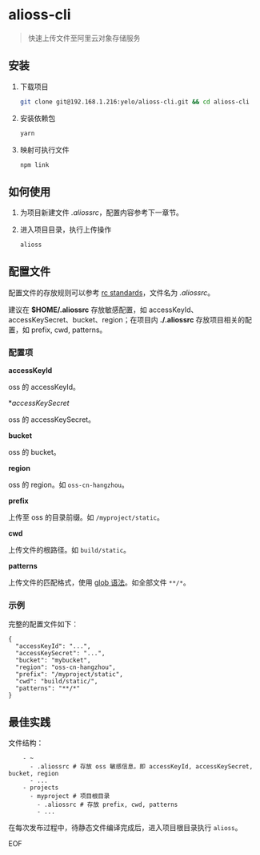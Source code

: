 # alioss-cli
> 快速上传文件至阿里云对象存储服务

## 安装
1. 下载项目

	```sh
    git clone git@192.168.1.216:yelo/alioss-cli.git && cd alioss-cli
    ```

2. 安装依赖包

	```sh
    yarn
    ```

3. 映射可执行文件

	```sh
    npm link
	```

## 如何使用
1. 为项目新建文件 *.aliossrc*，配置内容参考下一章节。
2. 进入项目目录，执行上传操作

	```sh
    alioss
    ```

## 配置文件
配置文件的存放规则可以参考 [rc standards](https://github.com/dominictarr/rc#standards)，文件名为 *.aliossrc*。

建议在 **$HOME/.aliossrc** 存放敏感配置，如 accessKeyId、accessKeySecret、bucket、region；在项目内 **./.aliossrc** 存放项目相关的配置，如 prefix, cwd, patterns。


### 配置项
**accessKeyId**

oss 的 accessKeyId。


**accessKeySecret*

oss 的 accessKeySecret。


**bucket**

oss 的 bucket。


**region**

oss 的 region。如 ``oss-cn-hangzhou``。


**prefix**

上传至 oss 的目录前缀。如 ``/myproject/static``。


**cwd**

上传文件的根路径。如 ``build/static``。


**patterns**

上传文件的匹配格式，使用 [glob 语法](https://github.com/isaacs/node-glob#glob-primer)。如全部文件 ``**/*``。


### 示例
完整的配置文件如下：
```
{
  "accessKeyId": "...",
  "accessKeySecret": "...",
  "bucket": "mybucket",
  "region": "oss-cn-hangzhou",
  "prefix": "/myproject/static",
  "cwd": "build/static/",
  "patterns": "**/*"
}
```


## 最佳实践
文件结构：

```tree
    - ~
      - .aliossrc # 存放 oss 敏感信息，即 accessKeyId, accessKeySecret, bucket, region
      - ...
    - projects
      - myproject # 项目根目录
        - .aliossrc # 存放 prefix, cwd, patterns
        - ...
```

在每次发布过程中，待静态文件编译完成后，进入项目根目录执行 ``alioss``。

EOF
